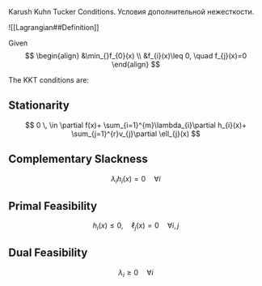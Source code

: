 Karush Kuhn Tucker Conditions. Условия дополнительной нежесткости. 

![[Lagrangian##Definition]]


Given
$$
\begin{align}
&\min_{}f_{0}(x) \\
&f_{i}(x)\leq 0, \quad  f_{j}(x)=0
\end{align}
$$

The KKT conditions are:
## Stationarity
$$
0 \, \in \partial f(x)+ \sum_{i=1}^{m}\lambda_{i}\partial h_{i}(x)+ \sum_{j=1}^{r}v_{j}\partial \ell_{j}(x)
$$
## Complementary Slackness
$$
\lambda_{i}h_{i}(x)= 0 \quad  \forall i
$$
## Primal Feasibility
$$
	h_{i}(x)\leq 0, \quad  \ell_{j}(x)=0 \quad \forall i,j
$$
## Dual Feasibility
$$
\lambda_{i}\geq 0 \quad \forall i
$$

